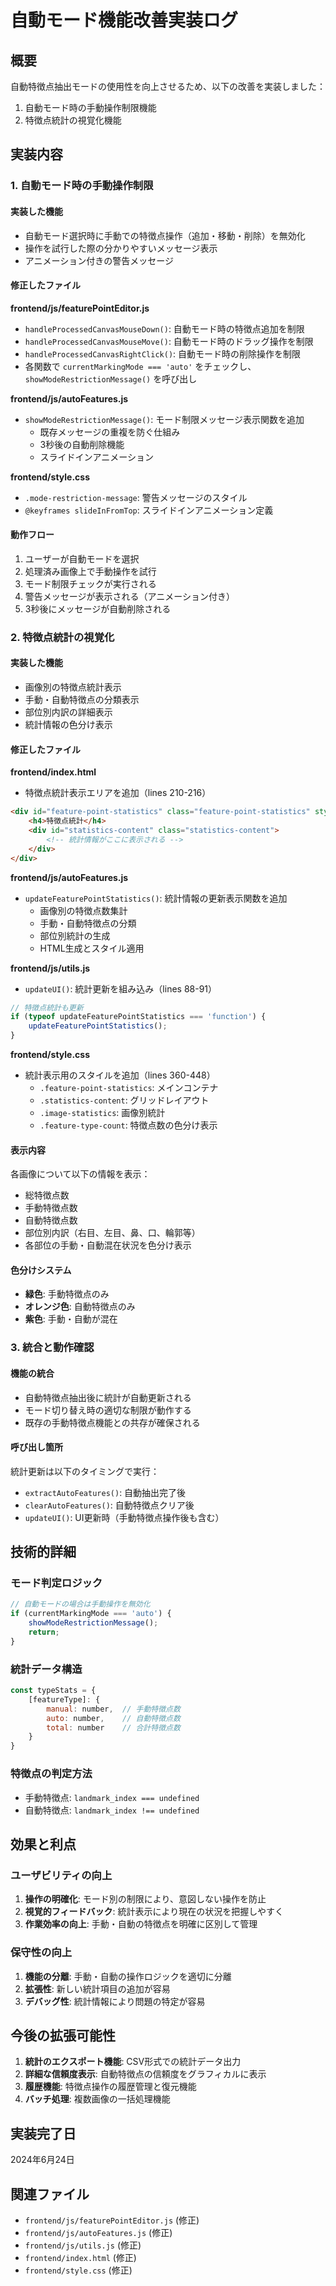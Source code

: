 # 自動モード機能改善実装ログ

## 概要
自動特徴点抽出モードの使用性を向上させるため、以下の改善を実装しました：
1. 自動モード時の手動操作制限機能
2. 特徴点統計の視覚化機能

## 実装内容

### 1. 自動モード時の手動操作制限

#### 実装した機能
- 自動モード選択時に手動での特徴点操作（追加・移動・削除）を無効化
- 操作を試行した際の分かりやすいメッセージ表示
- アニメーション付きの警告メッセージ

#### 修正したファイル
**frontend/js/featurePointEditor.js**
- `handleProcessedCanvasMouseDown()`: 自動モード時の特徴点追加を制限
- `handleProcessedCanvasMouseMove()`: 自動モード時のドラッグ操作を制限  
- `handleProcessedCanvasRightClick()`: 自動モード時の削除操作を制限
- 各関数で `currentMarkingMode === 'auto'` をチェックし、`showModeRestrictionMessage()` を呼び出し

**frontend/js/autoFeatures.js**
- `showModeRestrictionMessage()`: モード制限メッセージ表示関数を追加
  - 既存メッセージの重複を防ぐ仕組み
  - 3秒後の自動削除機能
  - スライドインアニメーション

**frontend/style.css**
- `.mode-restriction-message`: 警告メッセージのスタイル
- `@keyframes slideInFromTop`: スライドインアニメーション定義

#### 動作フロー
1. ユーザーが自動モードを選択
2. 処理済み画像上で手動操作を試行
3. モード制限チェックが実行される
4. 警告メッセージが表示される（アニメーション付き）
5. 3秒後にメッセージが自動削除される

### 2. 特徴点統計の視覚化

#### 実装した機能
- 画像別の特徴点統計表示
- 手動・自動特徴点の分類表示
- 部位別内訳の詳細表示
- 統計情報の色分け表示

#### 修正したファイル
**frontend/index.html**
- 特徴点統計表示エリアを追加（lines 210-216）
```html
<div id="feature-point-statistics" class="feature-point-statistics" style="display: none;">
    <h4>特徴点統計</h4>
    <div id="statistics-content" class="statistics-content">
        <!-- 統計情報がここに表示される -->
    </div>
</div>
```

**frontend/js/autoFeatures.js**
- `updateFeaturePointStatistics()`: 統計情報の更新表示関数を追加
  - 画像別の特徴点数集計
  - 手動・自動特徴点の分類
  - 部位別統計の生成
  - HTML生成とスタイル適用

**frontend/js/utils.js**
- `updateUI()`: 統計更新を組み込み（lines 88-91）
```javascript
// 特徴点統計も更新
if (typeof updateFeaturePointStatistics === 'function') {
    updateFeaturePointStatistics();
}
```

**frontend/style.css**
- 統計表示用のスタイルを追加（lines 360-448）
  - `.feature-point-statistics`: メインコンテナ
  - `.statistics-content`: グリッドレイアウト
  - `.image-statistics`: 画像別統計
  - `.feature-type-count`: 特徴点数の色分け表示

#### 表示内容
各画像について以下の情報を表示：
- 総特徴点数
- 手動特徴点数
- 自動特徴点数
- 部位別内訳（右目、左目、鼻、口、輪郭等）
- 各部位の手動・自動混在状況を色分け表示

#### 色分けシステム
- **緑色**: 手動特徴点のみ
- **オレンジ色**: 自動特徴点のみ  
- **紫色**: 手動・自動が混在

### 3. 統合と動作確認

#### 機能の統合
- 自動特徴点抽出後に統計が自動更新される
- モード切り替え時の適切な制限が動作する
- 既存の手動特徴点機能との共存が確保される

#### 呼び出し箇所
統計更新は以下のタイミングで実行：
- `extractAutoFeatures()`: 自動抽出完了後
- `clearAutoFeatures()`: 自動特徴点クリア後
- `updateUI()`: UI更新時（手動特徴点操作後も含む）

## 技術的詳細

### モード判定ロジック
```javascript
// 自動モードの場合は手動操作を無効化
if (currentMarkingMode === 'auto') {
    showModeRestrictionMessage();
    return;
}
```

### 統計データ構造
```javascript
const typeStats = {
    [featureType]: {
        manual: number,  // 手動特徴点数
        auto: number,    // 自動特徴点数
        total: number    // 合計特徴点数
    }
}
```

### 特徴点の判定方法
- 手動特徴点: `landmark_index === undefined`
- 自動特徴点: `landmark_index !== undefined`

## 効果と利点

### ユーザビリティの向上
1. **操作の明確化**: モード別の制限により、意図しない操作を防止
2. **視覚的フィードバック**: 統計表示により現在の状況を把握しやすく
3. **作業効率の向上**: 手動・自動の特徴点を明確に区別して管理

### 保守性の向上
1. **機能の分離**: 手動・自動の操作ロジックを適切に分離
2. **拡張性**: 新しい統計項目の追加が容易
3. **デバッグ性**: 統計情報により問題の特定が容易

## 今後の拡張可能性

1. **統計のエクスポート機能**: CSV形式での統計データ出力
2. **詳細な信頼度表示**: 自動特徴点の信頼度をグラフィカルに表示
3. **履歴機能**: 特徴点操作の履歴管理と復元機能
4. **バッチ処理**: 複数画像の一括処理機能

## 実装完了日
2024年6月24日

## 関連ファイル
- `frontend/js/featurePointEditor.js` (修正)
- `frontend/js/autoFeatures.js` (修正)
- `frontend/js/utils.js` (修正)
- `frontend/index.html` (修正)
- `frontend/style.css` (修正)